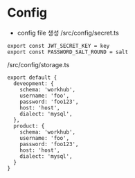 # Config
* config file 생성
/src/config/secret.ts
```
export const JWT_SECRET_KEY = key
export const PASSWORD_SALT_ROUND = salt
```

/src/config/storage.ts
```
export default {
  deveopment: {
    schema: 'workhub',
    username: 'foo',
    password: 'foo123',
    host: 'host',
    dialect: 'mysql',
  },
  product: {
    schema: 'workhub',
    username: 'foo',
    password: 'foo123',
    host: 'host',
    dialect: 'mysql',
  }
}
```
